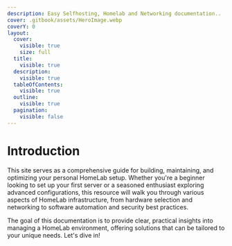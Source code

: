 ```yaml
---
description: Easy Selfhosting, Homelab and Networking documentation..
cover: .gitbook/assets/HeroImage.webp
coverY: 0
layout:
  cover:
    visible: true
    size: full
  title:
    visible: true
  description:
    visible: true
  tableOfContents:
    visible: true
  outline:
    visible: true
  pagination:
    visible: false
---
```


# Introduction

This site serves as a comprehensive guide for building, maintaining, and optimizing your personal HomeLab setup. Whether you're a beginner looking to set up your first server or a seasoned enthusiast exploring advanced configurations, this resource will walk you through various aspects of HomeLab infrastructure, from hardware selection and networking to software automation and security best practices.

The goal of this documentation is to provide clear, practical insights into managing a HomeLab environment, offering solutions that can be tailored to your unique needs. Let's dive in!
